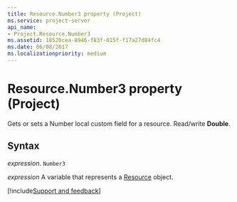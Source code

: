```yaml
---
title: Resource.Number3 property (Project)
ms.service: project-server
api_name:
- Project.Resource.Number3
ms.assetid: 18520cea-8946-f83f-015f-f17a27d84fc4
ms.date: 06/08/2017
ms.localizationpriority: medium
---
```



# Resource.Number3 property (Project)

Gets or sets a Number local custom field for a resource. Read/write **Double**.


## Syntax

_expression_. `Number3`

_expression_ A variable that represents a [Resource](./Project.Resource.md) object.

[!include[Support and feedback](~/includes/feedback-boilerplate.md)]